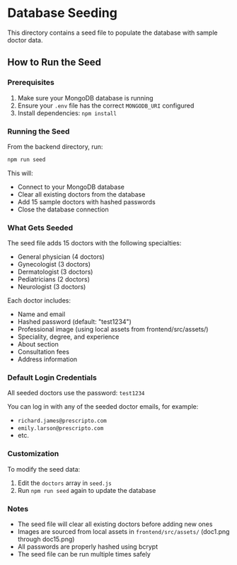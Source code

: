 # Database Seeding

This directory contains a seed file to populate the database with sample doctor data.

## How to Run the Seed

### Prerequisites

1. Make sure your MongoDB database is running
2. Ensure your `.env` file has the correct `MONGODB_URI` configured
3. Install dependencies: `npm install`

### Running the Seed

From the backend directory, run:

```bash
npm run seed
```

This will:

- Connect to your MongoDB database
- Clear all existing doctors from the database
- Add 15 sample doctors with hashed passwords
- Close the database connection

### What Gets Seeded

The seed file adds 15 doctors with the following specialties:

- General physician (4 doctors)
- Gynecologist (3 doctors)
- Dermatologist (3 doctors)
- Pediatricians (2 doctors)
- Neurologist (3 doctors)

Each doctor includes:

- Name and email
- Hashed password (default: "test1234")
- Professional image (using local assets from frontend/src/assets/)
- Speciality, degree, and experience
- About section
- Consultation fees
- Address information

### Default Login Credentials

All seeded doctors use the password: `test1234`

You can log in with any of the seeded doctor emails, for example:

- `richard.james@prescripto.com`
- `emily.larson@prescripto.com`
- etc.

### Customization

To modify the seed data:

1. Edit the `doctors` array in `seed.js`
2. Run `npm run seed` again to update the database

### Notes

- The seed file will clear all existing doctors before adding new ones
- Images are sourced from local assets in `frontend/src/assets/` (doc1.png through doc15.png)
- All passwords are properly hashed using bcrypt
- The seed file can be run multiple times safely
